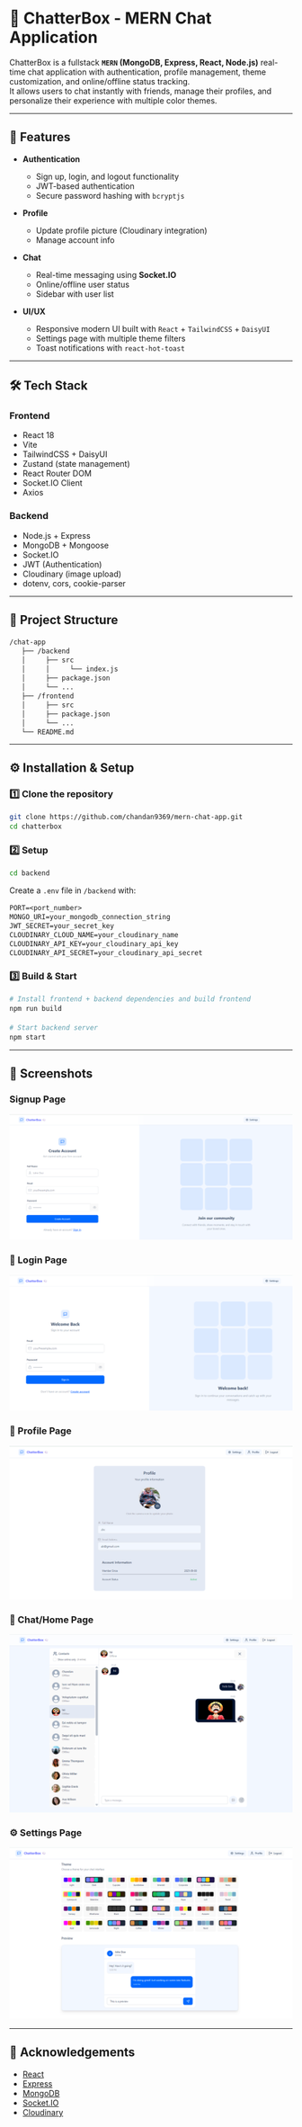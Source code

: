 # 💬 ChatterBox - MERN Chat Application

ChatterBox is a fullstack **`MERN` (MongoDB, Express, React, Node.js)** real-time chat application with authentication, profile management, theme customization, and online/offline status tracking.  
It allows users to chat instantly with friends, manage their profiles, and personalize their experience with multiple color themes.

---

## 🚀 Features

-  **Authentication**

   -  Sign up, login, and logout functionality
   -  JWT-based authentication
   -  Secure password hashing with `bcryptjs`

-  **Profile**

   -  Update profile picture (Cloudinary integration)
   -  Manage account info

-  **Chat**

   -  Real-time messaging using **Socket.IO**
   -  Online/offline user status
   -  Sidebar with user list

-  **UI/UX**
   -  Responsive modern UI built with `React` + `TailwindCSS` + `DaisyUI`
   -  Settings page with multiple theme filters
   -  Toast notifications with `react-hot-toast`

---

## 🛠️ Tech Stack

### Frontend

-  React 18
-  Vite
-  TailwindCSS + DaisyUI
-  Zustand (state management)
-  React Router DOM
-  Socket.IO Client
-  Axios

### Backend

-  Node.js + Express
-  MongoDB + Mongoose
-  Socket.IO
-  JWT (Authentication)
-  Cloudinary (image upload)
-  dotenv, cors, cookie-parser

---

## 📂 Project Structure

```
/chat-app
   ├── /backend
   │     ├── src
   │     │     └── index.js
   │     ├── package.json
   │     └── ...
   ├── /frontend
   │     ├── src
   │     ├── package.json
   │     └── ...
   └── README.md
```

---

## ⚙️ Installation & Setup

### 1️⃣ Clone the repository

```bash
git clone https://github.com/chandan9369/mern-chat-app.git
cd chatterbox
```

### 2️⃣ Setup

```bash
cd backend
```

Create a `.env` file in `/backend` with:

```env
PORT=<port_number>
MONGO_URI=your_mongodb_connection_string
JWT_SECRET=your_secret_key
CLOUDINARY_CLOUD_NAME=your_cloudinary_name
CLOUDINARY_API_KEY=your_cloudinary_api_key
CLOUDINARY_API_SECRET=your_cloudinary_api_secret
```

### 3️⃣ Build & Start

```bash
# Install frontend + backend dependencies and build frontend
npm run build

# Start backend server
npm start

```

---

## 📸 Screenshots

### Signup Page

![Signup Page](/app_assets/sign-up.png)

### 🔑 Login Page

![Login Page](/app_assets/login.png)

### 👤 Profile Page

![Profile Page](/app_assets/profile.png)

### 💬 Chat/Home Page

![Chat Page](/app_assets/home.png)

### ⚙️ Settings Page

![Settings Page](/app_assets/setting.png)

---

## 🙌 Acknowledgements

-  [React](https://reactjs.org/)
-  [Express](https://expressjs.com/)
-  [MongoDB](https://www.mongodb.com/)
-  [Socket.IO](https://socket.io/)
-  [Cloudinary](https://cloudinary.com/)

